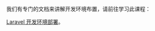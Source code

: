 我们有专门的文档来讲解开发环境布置，请前往学习此课程：

[Laravel 开发环境部署](https://learnku.com/docs/laravel-development-environment/5.8)。

